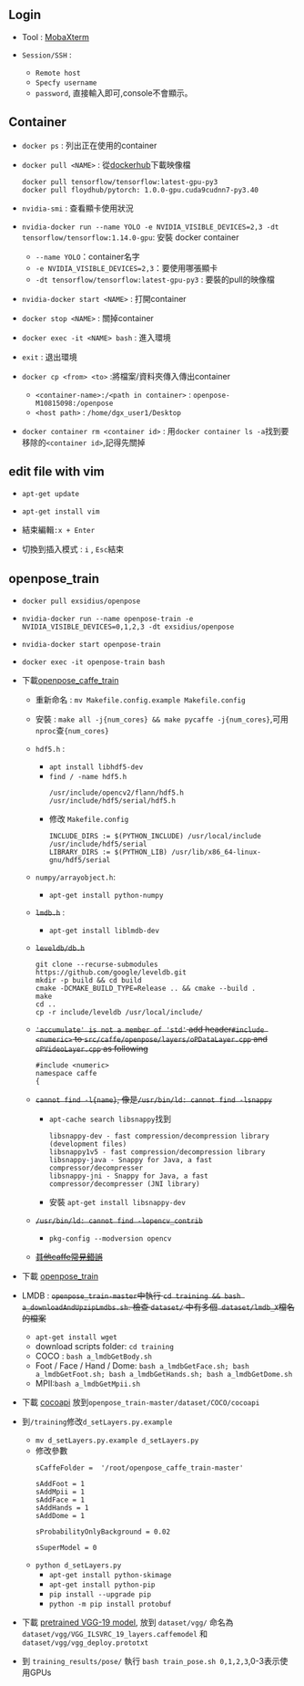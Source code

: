 ## Login

- Tool : [MobaXterm](https://mobaxterm.mobatek.net/download-home-edition.html) 

- `Session/SSH` :
    - `Remote host`
    - `Specfy username`
    - `password`, 直接輸入即可,console不會顯示。

## Container

- `docker ps` : 列出正在使用的container
- `docker pull <NAME>` : 從[dockerhub](https://hub.docker.com/)下載映像檔
    ```
    docker pull tensorflow/tensorflow:latest-gpu-py3
    docker pull floydhub/pytorch: 1.0.0-gpu.cuda9cudnn7-py3.40
    ```
- `nvidia-smi` : 查看顯卡使用狀況
- `nvidia-docker run --name YOLO -e NVIDIA_VISIBLE_DEVICES=2,3 -dt tensorflow/tensorflow:1.14.0-gpu`: 安裝 docker container
    - `--name YOLO`：container名字
    - `-e NVIDIA_VISIBLE_DEVICES=2,3`：要使用哪張顯卡
    - `-dt tensorflow/tensorflow:latest-gpu-py3` : 要裝的pull的映像檔

- `nvidia-docker start <NAME>` : 打開container
- `docker stop <NAME>` : 關掉container
- `docker exec -it <NAME> bash` : 進入環境
- `exit` : 退出環境
- `docker cp <from> <to>` :將檔案/資料夾傳入傳出container
    - `<container-name>:/<path in container>` : `openpose-M10815098:/openpose`
    - `<host path>` : `/home/dgx_user1/Desktop`
- `docker container rm <container id>` : 用`docker container ls -a`找到要移除的`<container id>`,記得先關掉

## edit file with vim

- `apt-get update`
- `apt-get install vim`

- 結束編輯`:x + Enter`
- 切換到插入模式 : `i` , `Esc`結束

## openpose_train

- `docker pull exsidius/openpose`

- `nvidia-docker run --name openpose-train -e NVIDIA_VISIBLE_DEVICES=0,1,2,3 -dt exsidius/openpose`

- `nvidia-docker start openpose-train`
- `docker exec -it openpose-train bash`

- 下載[openpose_caffe_train](https://github.com/CMU-Perceptual-Computing-Lab/openpose_caffe_train)
    - 重新命名 : `mv Makefile.config.example Makefile.config`
    - 安裝 : `make all -j{num_cores} && make pycaffe -j{num_cores}`,可用`nproc`查`{num_cores}`
    - `hdf5.h` : 
        - `apt install libhdf5-dev`
        - `find / -name hdf5.h`
            ```
            /usr/include/opencv2/flann/hdf5.h
            /usr/include/hdf5/serial/hdf5.h
            ```
        - 修改 `Makefile.config`
            ```
            INCLUDE_DIRS := $(PYTHON_INCLUDE) /usr/local/include /usr/include/hdf5/serial
            LIBRARY_DIRS := $(PYTHON_LIB) /usr/lib/x86_64-linux-gnu/hdf5/serial
            ```
    - `numpy/arrayobject.h`:
        - `apt-get install python-numpy`
    - ~~`lmdb.h`~~ :
        - `apt-get install liblmdb-dev`
    - ~~`leveldb/db.h`~~
        ```
        git clone --recurse-submodules https://github.com/google/leveldb.git
        mkdir -p build && cd build
        cmake -DCMAKE_BUILD_TYPE=Release .. && cmake --build .
        make
        cd ..
        cp -r include/leveldb /usr/local/include/
        ```
    - ~~`'accumulate' is not a member of 'std'` add header`#include <numeric>` to `src/caffe/openpose/layers/oPDataLayer.cpp` and `oPVideoLayer.cpp` as following~~
        ```
        #include <numeric>
        namespace caffe
        {
        ```
    - ~~`cannot find -l{name}`, 像是`/usr/bin/ld: cannot find -lsnappy`~~
        - `apt-cache search libsnappy`找到
            ```
            libsnappy-dev - fast compression/decompression library (development files)
            libsnappy1v5 - fast compression/decompression library
            libsnappy-java - Snappy for Java, a fast compressor/decompresser
            libsnappy-jni - Snappy for Java, a fast compressor/decompresser (JNI library)
            ```
        - 安裝 `apt-get install libsnappy-dev`
    - ~~`/usr/bin/ld: cannot find -lopencv_contrib`~~
        - `pkg-config --modversion opencv`

    - [~~其他caffe常見錯誤~~](https://github.com/BVLC/caffe/wiki/Commonly-encountered-build-issues) 


- 下載 [openpose_train](https://github.com/CMU-Perceptual-Computing-Lab/openpose_train/blob/master/training/README.md)

- LMDB : ~~`openpose_train-master`中執行 `cd training && bash a_downloadAndUpzipLmdbs.sh`. 檢查 `dataset/` 中有多個` dataset/lmdb_X`檔名的檔案~~
    - `apt-get install wget`
    - download scripts folder: `cd training`
    - COCO : `bash a_lmdbGetBody.sh`
    - Foot / Face / Hand / Dome: `bash a_lmdbGetFace.sh; bash a_lmdbGetFoot.sh; bash a_lmdbGetHands.sh; bash a_lmdbGetDome.sh`
    - MPII:`bash a_lmdbGetMpii.sh`

- 下載 [cocoapi](https://github.com/gineshidalgo99/cocoapi) 放到`openpose_train-master/dataset/COCO/cocoapi`

- 到`/training`修改`d_setLayers.py.example`
    - `mv d_setLayers.py.example d_setLayers.py`
    - 修改參數
        ```
        sCaffeFolder =  '/root/openpose_caffe_train-master'
        
        sAddFoot = 1
        sAddMpii = 1
        sAddFace = 1
        sAddHands = 1
        sAddDome = 1

        sProbabilityOnlyBackground = 0.02

        sSuperModel = 0
        ```
    - `python d_setLayers.py`
        - `apt-get install python-skimage`
        - `apt-get install python-pip`
        - `pip install --upgrade pip`
        - `python -m pip install protobuf`

- 下載 [pretrained VGG-19 model](https://gist.github.com/ksimonyan/3785162f95cd2d5fee77), 放到 `dataset/vgg/` 命名為 `dataset/vgg/VGG_ILSVRC_19_layers.caffemodel` 和 `dataset/vgg/vgg_deploy.prototxt`

- 到 `training_results/pose/` 執行 `bash train_pose.sh 0,1,2,3`,0-3表示使用GPUs